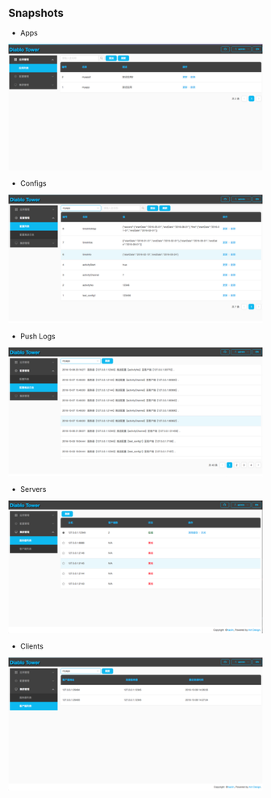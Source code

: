 Snapshots
---

+ Apps

![](apps.png)

+ Configs

![](configs.png)


+ Push Logs

![](pushlogs.png)

+ Servers

![](servers.png)

+ Clients

![](clients.png)
